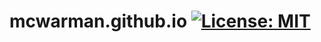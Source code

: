 # mcwarman.github.io [![License: MIT](https://img.shields.io/badge/License-MIT-yellow.svg)](https://opensource.org/licenses/MIT)
